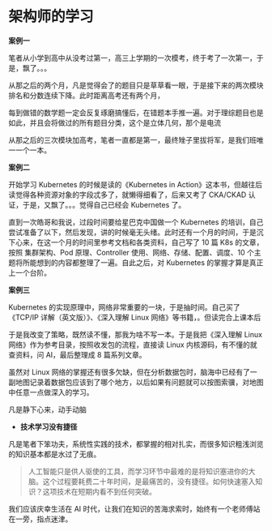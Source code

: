 # 架构师的学习



**案例一**

笔者从小学到高中从没考过第一，高三上学期的一次模考，终于考了一次第一，于是，飘了。。。

从那之后的两个月，凡是觉得会了的题目只是草草看一眼，于是接下来的两次模块排名和分数连续下降。此时距离高考还有两个月，

每到做错的数学题一定会反复琢磨搞懂后，在错题本手推一遍。对于理综题目也是如此，并且会将做过的所有题目分类，这个是立体几何，那个是电流

从那之后的三次模块加高考，笔者一直都是第一，最终矬子里拔将军，是我们班唯一一个一本。

**案例二**

开始学习 Kubernetes 的时候是读的《Kubernetes in Action》这本书，但越往后读觉得各种资源对象的字段忒多了，就懒得细看了，后来又考了 CKA/CKAD 认证，于是，又飘了。。。觉得自己已经会 Kubernetes 了。

直到一次皓哥和我说，过段时间要给星巴克中国做一个 Kubernetes 的培训，自己尝试准备了以下，然后发现，讲的时候毫无头绪。此时还有一个月的时间，于是沉下心来，在这一个月的时间里参考文档和各类资料，自己写了 10 篇 K8s 的文章，按照 集群架构、Pod 原理、Controller 使用、网络、存储、配置、调度、10 个主题将所能想到的内容都整理了一遍。自此之后，对 Kubernetes 的掌握才算是真正上一个台阶。


**案例三**

Kubernetes 的实现原理中，网络非常重要的一块，于是抽时间。自己买了《TCP/IP 详解（英文版）》、《深入理解 Linux 网络》等书籍，。但读完合上课本后

于是我改变了策略，既然读不懂，那我为啥不写一本。于是我把《深入理解 Linux 网络》作为参考目录，按照收发包的流程，直接读 Linux 内核源码，有不懂的就查资料，问 AI，最后整理成 8 篇系列文章。

虽然对 Linux 网络的掌握还有很多欠缺，但在分析数据包时，脑海中已经有了一副地图记录着数据包应该到了哪个地方，以后如果有问题就可以按图索骥，对地图中任意一点做深入的学习。


凡是静下心来，动手动脑

- **技术学习没有捷径**

凡是笔者下笨功夫，系统性实践的技术，都掌握的相对扎实，而很多知识粗浅浏览的知识基本都是水过了无痕。





> 人工智能只是供人驱使的工具，而学习环节中最难的是将知识塞进你的大脑。这个过程要耗费二十年时间，是最痛苦的，没有捷径。如何快速塞入知识？这项技术在短期内看不到任何突破。

我们应该庆幸生活在 AI 时代，让我们在知识的苦海求索时，始终有一个老师傅站在一旁，指点迷津。